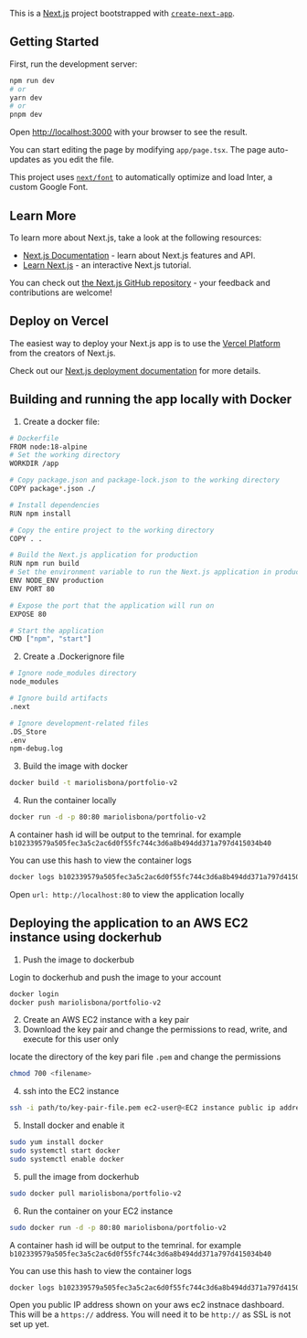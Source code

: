 This is a [Next.js](https://nextjs.org/) project bootstrapped with [`create-next-app`](https://github.com/vercel/next.js/tree/canary/packages/create-next-app).

## Getting Started

First, run the development server:

```bash
npm run dev
# or
yarn dev
# or
pnpm dev
```

Open [http://localhost:3000](http://localhost:3000) with your browser to see the result.

You can start editing the page by modifying `app/page.tsx`. The page auto-updates as you edit the file.

This project uses [`next/font`](https://nextjs.org/docs/basic-features/font-optimization) to automatically optimize and load Inter, a custom Google Font.

## Learn More

To learn more about Next.js, take a look at the following resources:

- [Next.js Documentation](https://nextjs.org/docs) - learn about Next.js features and API.
- [Learn Next.js](https://nextjs.org/learn) - an interactive Next.js tutorial.

You can check out [the Next.js GitHub repository](https://github.com/vercel/next.js/) - your feedback and contributions are welcome!

## Deploy on Vercel

The easiest way to deploy your Next.js app is to use the [Vercel Platform](https://vercel.com/new?utm_medium=default-template&filter=next.js&utm_source=create-next-app&utm_campaign=create-next-app-readme) from the creators of Next.js.

Check out our [Next.js deployment documentation](https://nextjs.org/docs/deployment) for more details.

## Building and running the app locally with Docker

1. Create a docker file:

```bash
# Dockerfile
FROM node:18-alpine
# Set the working directory
WORKDIR /app

# Copy package.json and package-lock.json to the working directory
COPY package*.json ./

# Install dependencies
RUN npm install

# Copy the entire project to the working directory
COPY . .

# Build the Next.js application for production
RUN npm run build
# Set the environment variable to run the Next.js application in production mode
ENV NODE_ENV production
ENV PORT 80

# Expose the port that the application will run on
EXPOSE 80

# Start the application
CMD ["npm", "start"]
```

2. Create a .Dockerignore file

```bash
# Ignore node_modules directory
node_modules

# Ignore build artifacts
.next

# Ignore development-related files
.DS_Store
.env
npm-debug.log
```

3. Build the image with docker

```bash
docker build -t mariolisbona/portfolio-v2
```

4. Run the container locally

```bash
docker run -d -p 80:80 mariolisbona/portfolio-v2
```

A container hash id will be output to the temrinal. for example `b102339579a505fec3a5c2ac6d0f55fc744c3d6a8b494dd371a797d415034b40`

You can use this hash to view the container logs

```bash
docker logs b102339579a505fec3a5c2ac6d0f55fc744c3d6a8b494dd371a797d415034b40
```

Open `url: http://localhost:80` to view the application locally

## Deploying the application to an AWS EC2 instance using dockerhub

1. Push the image to dockerbub

Login to dockerhub and push the image to your account

```bash
docker login
docker push mariolisbona/portfolio-v2
```

2. Create an AWS EC2 instance with a key pair
3. Download the key pair and change the permissions to read, write, and execute for this user only

locate the directory of the key pari file `.pem` and change the permissions

```bash
chmod 700 <filename>
```

4. ssh into the EC2 instance

```bash
ssh -i path/to/key-pair-file.pem ec2-user@<EC2 instance public ip address>
```

5. Install docker and enable it

```bash
sudo yum install docker
sudo systemctl start docker
sudo systemctl enable docker
```

5. pull the image from dockerhub

```bash
sudo docker pull mariolisbona/portfolio-v2
```

6. Run the container on your EC2 instance

```bash
sudo docker run -d -p 80:80 mariolisbona/portfolio-v2
```

A container hash id will be output to the temrinal. for example `b102339579a505fec3a5c2ac6d0f55fc744c3d6a8b494dd371a797d415034b40`

You can use this hash to view the container logs

```bash
docker logs b102339579a505fec3a5c2ac6d0f55fc744c3d6a8b494dd371a797d415034b40
```

Open you public IP address shown on your aws ec2 instnace dashboard. This will be a `https://` address. You will need it to be `http://` as SSL is not set up yet.
